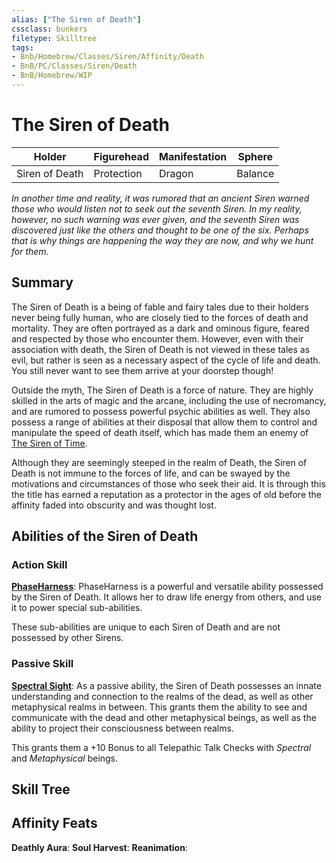 ```yaml
---
alias: ["The Siren of Death"]
cssclass: bunkers
filetype: Skilltree
tags:
- Bnb/Homebrew/Classes/Siren/Affinity/Death
- BnB/PC/Classes/Siren/Death
- BnB/Homebrew/WIP
---
```

# The Siren of Death

| Holder         | Figurehead | Manifestation | Sphere  |
| -------------- | ---------- | ------------- | ------- |
| Siren of Death | Protection        | Dragon       | Balance |

_In another time and reality, it was rumored that an ancient Siren warned those who would listen not to seek out the seventh Siren. In my reality, however, no such warning was ever given, and the seventh Siren was discovered just like the others and thought to be one of the six. Perhaps that is why things are happening the way they are now, and why we hunt for them._

## Summary

The Siren of Death is a being of fable and fairy tales due to their holders never being fully human, who are closely tied to the forces of death and mortality. They are often portrayed as a dark and ominous figure, feared and respected by those who encounter them. However, even with their association with death, the Siren of Death is not viewed in these tales as evil, but rather is seen as a necessary aspect of the cycle of life and death. You still never want to see them arrive at your doorstep though!

Outside the myth, The Siren of Death is a force of nature. They are highly skilled in the arts of magic and the arcane, including the use of necromancy, and are rumored to possess powerful psychic abilities as well. They also possess a range of abilities at their disposal that allow them to control and manipulate the speed of death itself, which has made them an enemy of [The Siren of Time](../The-Siren-of-Time.md).

Although they are seemingly steeped in the realm of Death, the Siren of Death is not immune to the forces of life, and can be swayed by the motivations and circumstances of those who seek their aid. It is through this the title has earned a reputation as a protector in the ages of old before the affinity faded into obscurity and was thought lost.

## Abilities of the Siren of Death
### Action Skill
__[PhaseHarness](ActionSkill/PhaseHarness.md)__: PhaseHarness is a powerful and versatile ability possessed by the Siren of Death. It allows her to draw life energy from others, and use it to power special sub-abilities.

These sub-abilities are unique to each Siren of Death and are not possessed by other Sirens.

### Passive Skill
__[Spectral Sight](PassiveSkill/Spectral-Sight.md)__: As a passive ability, the Siren of Death possesses an innate understanding and connection to the realms of the dead, as well as other metaphysical realms in between. This grants them the ability to see and communicate with the dead and other metaphysical beings, as well as the ability to project their consciousness between realms.

This grants them a +10 Bonus to all Telepathic Talk Checks with _Spectral_ and _Metaphysical_ beings.

## Skill Tree


## Affinity Feats
__Deathly Aura__:
__Soul Harvest__:
__Reanimation__:


